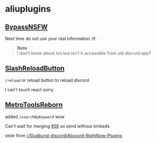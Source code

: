 # aliuplugins

## [BypassNSFW](https://github.com/aeongdesu/aliuplugins/blob/builds/BypassNSFW.zip?raw=true)
Next time do not use your real information :tf:

> **Note**\
> I don't know about tos but isn't it accessible from old discord app?

## [SlashReloadButton](https://github.com/aeongdesu/aliuplugins/blob/builds/SlashReloadButton.zip?raw=true)
`/reload` or reload button to reload discord

I can't touch react sorry

## [MetroToolsReborn](https://github.com/aeongdesu/aliuplugins/blob/builds/MetroToolsReborn.zip?raw=true)
added `/searchByKeyword` wow

Can't wait for merging [#56](https://github.com/Aliucord/AliucordRN/pull/56) so send without embeds

stole from [c10udburst-discord/Aliucord-RightNow-Plugins](https://github.com/c10udburst-discord/Aliucord-RightNow-Plugins/tree/release/MetroTools)